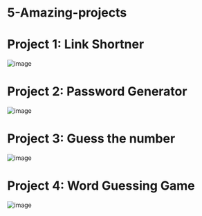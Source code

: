 # 5-Amazing-projects

# Project 1: Link Shortner
![image](https://github.com/user-attachments/assets/2accca56-fb3a-4bc7-8cf2-2928a249cc13)


# Project 2: Password Generator
![image](https://github.com/user-attachments/assets/98d419cd-8dde-4690-b0b3-9a15679e457d)


# Project 3: Guess the number

![image](https://github.com/user-attachments/assets/40d870d0-9124-426d-a6af-9e2a059caae7)


# Project 4: Word Guessing Game
![image](https://github.com/user-attachments/assets/12d4bf49-d04c-4c83-8897-8892d1e68d14)
